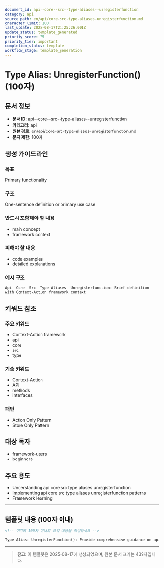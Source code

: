 ```yaml
---
document_id: api--core--src--type-aliases--unregisterfunction
category: api
source_path: en/api/core-src-type-aliases-unregisterfunction.md
character_limit: 100
last_update: 2025-08-17T21:25:26.001Z
update_status: template_generated
priority_score: 75
priority_tier: important
completion_status: template
workflow_stage: template_generation
---
```


# Type Alias: UnregisterFunction() (100자)

## 문서 정보
- **문서 ID**: api--core--src--type-aliases--unregisterfunction
- **카테고리**: api
- **원본 경로**: en/api/core-src-type-aliases-unregisterfunction.md
- **문자 제한**: 100자

## 생성 가이드라인

### 목표
Primary functionality

### 구조
One-sentence definition or primary use case

### 반드시 포함해야 할 내용
- main concept
- framework context

### 피해야 할 내용  
- code examples
- detailed explanations

### 예시 구조
```
Api  Core  Src  Type Aliases  Unregisterfunction: Brief definition with Context-Action framework context
```

## 키워드 참조

### 주요 키워드
- Context-Action framework
- api
- core
- src
- type

### 기술 키워드
- Context-Action
- API
- methods
- interfaces

### 패턴
- Action Only Pattern
- Store Only Pattern

## 대상 독자
- framework-users
- beginners

## 주요 용도
- Understanding api  core  src  type aliases  unregisterfunction
- Implementing api  core  src  type aliases  unregisterfunction patterns
- Framework learning

---

## 템플릿 내용 (100자 이내)

```markdown
<!-- 여기에 100자 이내의 요약 내용을 작성하세요 -->

Type Alias: UnregisterFunction(): Provide comprehensive guidance on api  core  src  type aliases  unregisterfunction의 핵심 개념과 Context-Action 프레임워크에서의 역할을 간단히 설명.
```

---

> **참고**: 이 템플릿은 2025-08-17에 생성되었으며, 
> 원본 문서 크기는 439자입니다.
